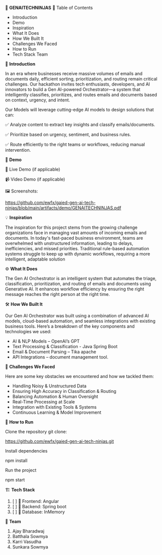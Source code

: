 🚀 **GENAITECHNINJAS**
📌 Table of Contents
- Introduction
- Demo
- Inspiration
- What It Does
- How We Built It
- Challenges We Faced
- How to Run
- Tech Stack
Team

🎯 **Introduction**

In an era where businesses receive massive volumes of emails and documents daily, efficient sorting, prioritization, and routing remain critical challenges. Our hackathon invites tech enthusiasts, developers, and AI innovators to build a Gen AI-powered Orchestrator—a system that intelligently classifies, prioritizes, and routes emails and documents based on context, urgency, and intent.

Our Models will leverage cutting-edge AI models to design solutions that can:

✅ Analyze content to extract key insights and classify emails/documents.

✅ Prioritize based on urgency, sentiment, and business rules.

✅ Route efficiently to the right teams or workflows, reducing manual intervention.

🎥 **Demo**

🔗 Live Demo (if applicable)

📹 Video Demo (if applicable)

🖼️ Screenshots:

https://github.com/ewfx/gaied-gen-ai-tech-ninjas/blob/main/artifacts/demo/GENAITECHNINJAS.pdf

💡 **Inspiration**

The inspiration for this project stems from the growing challenge organizations face in managing vast amounts of incoming emails and documents. In today's fast-paced business environment, teams are overwhelmed with unstructured information, leading to delays, inefficiencies, and missed priorities. Traditional rule-based automation systems struggle to keep up with dynamic workflows, requiring a more intelligent, adaptable solution

⚙️ **What It Does**

The Gen AI Orchestrator is an intelligent system that automates the triage, classification, prioritization, and routing of emails and documents using Generative AI. It enhances workflow efficiency by ensuring the right message reaches the right person at the right time.

🛠️ **How We Built It**

Our Gen AI Orchestrator was built using a combination of advanced AI models, cloud-based automation, and seamless integrations with existing business tools. Here’s a breakdown of the key components and technologies we used:

* AI & NLP Models – OpenAI’s GPT
* Text Processing & Classification - Java Spring Boot
* Email & Document Parsing – Tika apache
* API Integrations – document management tool.


🚧 **Challenges We Faced**

Here are some key obstacles we encountered and how we tackled them:

* Handling Noisy & Unstructured Data
* Ensuring High Accuracy in Classification & Routing
* Balancing Automation & Human Oversight
* Real-Time Processing at Scale
* Integration with Existing Tools & Systems
* Continuous Learning & Model Improvement

🏃 **How to Run**

Clone the repository
git clone:

https://github.com/ewfx/gaied-gen-ai-tech-ninjas.git

Install dependencies

npm install 

Run the project

npm start

🏗️ **Tech Stack**
1. [ ] 🔹 Frontend: Angular
2. [ ] 🔹 Backend: Spring boot
3. [ ] 🔹 Database: InMemory

👥 **Team**

1. Ajay Bharadwaj
2. Batthala Sowmya
3. Karri Vasudha
4. Sunkara Sowmya
